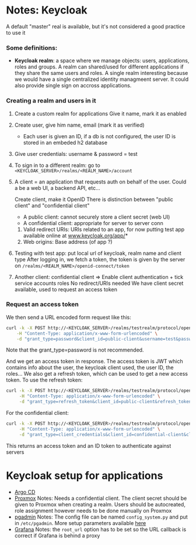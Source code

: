# Notes: Keycloak

A default "master" real is available, but it's not considered a good practice to use it

### Some definitions:

- **Keycloak realm**: a space where we manage objects: users, applications, roles and groups.
    A realm can shared/used for different applications if they share the same users and roles.
    A single realm interesting because we would have a single centralized identity managmeent server. It could also provide single sign on accross applications.

### Creating a realm and users in it

 1. Create a custom realm for applications
    Give it name, mark it as enabled
 2. Create user, give him name, email (mark it as verified)
    - Each user is given an ID, if a db is not configured, the user ID is stored in an embeded h2 database
 3. Give user credentials: username & password = test
 4. To sign in to a different realm: go to `<KEYCLOAK_SERVER>/realms/<REALM_NAME>/account`

 5. A client = an application that requests auth on behalf of the user.
    Could a be a web UI, a backend API, etc...

    Create client, make it OpenID
    There is distinction between "public client" and "confidential client"
    - A public client: cannot securely store a client secret (web UI)
    - A confidential client: appropriate for server to server conn

    1. Valid redirect URIs: URIs related to an app, for now putting test app available online at www.keycloak.org/app/*
    2. Web origins: Base address (of app ?)

 6. Testing with test app: put local url of keycloak, realm name and client type
    After logging in, we fetch a token, the token is given by the server on `/realms/<REALM_NAME>/openid-connect/token`

 7. Another client: confidential client => Enable client authentication + tick service accounts roles
    No redirect/URIs needed
    We have client secret available, used to request an access token

### Request an access token

We then send a URL encoded form request like this:
```bash
curl -k -X POST http://<KEYCLOAK_SERVER>/realms/testrealm/protocol/openid-connect/token \
    -H "Content-Type: application/x-www-form-urlencoded" \
    -d "grant_type=password&client_id=public-client&username=test&password=test&scope=email%20openid"
```

Note that the grant_type=password is not recommended.

And we get an access token in response. The access token is JWT which contains info about the user, the keycloak client used, the user ID, the roles...
We also get a refresh token, which can be used to get a new access token.
To use the refresh token:
```bash
curl -k -X POST http://<KEYCLOAK_SERVER>/realms/testrealm/protocol/openid-connect/token \
     -H "Content-Type: application/x-www-form-urlencoded" \
     -d "grant_type=refresh_token&client_id=public-client&refresh_token=<REFRESH_TOKEN>"
```

For the confidential client:
```bash
curl -k -X POST http://<KEYCLOAK_SERVER>/realms/testrealm/protocol/openid-connect/token \
     -H "Content-Type: application/x-www-form-urlencoded" \
     -d "grant_type=client_credentials&client_id=confidential-client&client_secret=<CLIENT_SECRET>&scope=openid"
```

This returns an access token and an ID token to authenticate against servers

# Keycloak setup for applications

- [Argo CD](https://argo-cd.readthedocs.io/en/stable/operator-manual/user-management/keycloak/)
- [Proxmox](https://gist.github.com/jakoberpf/d6f519459f7dad3b30f509facdc22445)
  Notes: Needs a confidential client. The client secret should be given to Proxmox when creating a realm. Users should be autocreated, role assignment however needs to be done manually on Proxmox
- [pgadmin](https://www.olavgg.com/show/how-to-configure-pgadmin-4-with-oauth2-and-keycloak)
  Notes: The config file can be named `config_system.py` and put in `/etc/pgadmin`. More setup parameters available [here](https://www.pgadmin.org/docs/pgadmin4/development/oauth2.html) 
- [Grafana](https://grafana.com/docs/grafana/latest/setup-grafana/configure-security/configure-authentication/keycloak/)
  Notes: the `root_url` option has to be set so the URL callback is correct if Grafana is behind a proxy

